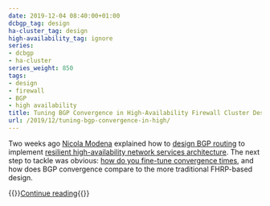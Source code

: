 ```yaml
---
date: 2019-12-04 08:40:00+01:00
dcbgp_tag: design
ha-cluster_tag: design
high-availability_tag: ignore
series:
- dcbgp
- ha-cluster
series_weight: 850
tags:
- design
- firewall
- BGP
- high availability
title: Tuning BGP Convergence in High-Availability Firewall Cluster Design
url: /2019/12/tuning-bgp-convergence-in-high/
---
```

Two weeks ago [Nicola Modena](https://www.ipspace.net/Expert:Nicola_Modena) explained how to [design BGP routing](/kb/BGPHighAvailability/10-BGP-Design/) to implement [resilient high-availability network services architecture](/kb/BGPHighAvailability/). The next step to tackle was obvious: [how do you fine-tune convergence times](/kb/BGPHighAvailability/30-Controlling-BGP-Convergence/), and how does BGP convergence compare to the more traditional FHRP-based design.

{{<jump>}}[Continue reading](/kb/BGPHighAvailability/30-Controlling-BGP-Convergence/){{</jump>}}

